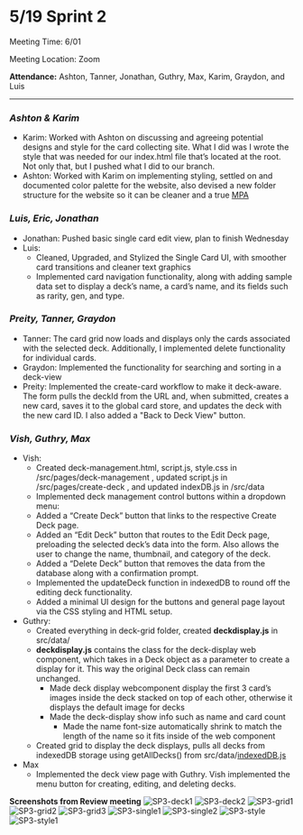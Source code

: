 # 5/19 Sprint 2

Meeting Time: 6/01

Meeting Location: Zoom

**Attendance:**
Ashton, Tanner, Jonathan, Guthry, Max, Karim, Graydon, and Luis

---

### _Ashton & Karim_

- Karim: Worked with Ashton on discussing and agreeing potential designs and style for the card collecting site. What I did was I wrote the style that was needed for our index.html file that’s located at the root. Not only that, but I pushed what I did to our branch.
- Ashton: Worked with Karim on implementing styling, settled on and documented color palette for the website, also devised a new folder structure for the website so it can be cleaner and a true [MPA](https://medium.com/@julianneagu/multi-page-application-mpa-a-good-business-fit-36029c7be9f0)

### _Luis, Eric, Jonathan_

- Jonathan: Pushed basic single card edit view, plan to finish Wednesday
- Luis:
  - Cleaned, Upgraded, and Stylized the Single Card UI, with smoother card transitions and cleaner text graphics
  - Implemented card navigation functionality, along with adding sample data set to display a deck’s name, a card’s name, and its fields such as rarity, gen, and type.

### _Preity, Tanner, Graydon_

- Tanner: The card grid now loads and displays only the cards associated with the selected deck. Additionally, I implemented delete functionality for individual cards.
- Graydon: Implemented the functionality for searching and sorting in a deck-view
- Preity: Implemented the create-card workflow to make it deck-aware. The form pulls the deckId from the URL and, when submitted, creates a new card, saves it to the global card store, and updates the deck with the new card ID. I also added a "Back to Deck View" button.

### _Vish, Guthry, Max_

- Vish:
  - Created deck-management.html, script.js, style.css in /src/pages/deck-management , updated script.js in /src/pages/create-deck , and updated indexDB.js in /src/data
  - Implemented deck management control buttons within a dropdown menu:
  - Added a “Create Deck” button that links to the respective Create Deck page.
  - Added an “Edit Deck” button that routes to the Edit Deck page, preloading the selected deck’s data into the form. Also allows the user to change the name, thumbnail, and category of the deck.
  - Added a “Delete Deck” button that removes the data from the database along with a confirmation prompt.
  - Implemented the updateDeck function in indexedDB to round off the editing deck functionality.
  - Added a minimal UI design for the buttons and general page layout via the CSS styling and HTML setup.
- Guthry:
  - Created everything in deck-grid folder, created **deckdisplay.js** in src/data/
  - **deckdisplay.js** contains the class for the deck-display web component, which takes in a Deck object as a parameter to create a display for it. This way the original Deck class can remain unchanged.
    - Made deck display webcomponent display the first 3 card’s images inside the deck stacked on top of each other, otherwise it displays the default image for decks
    - Made the deck-display show info such as name and card count
      - Made the name font-size automatically shrink to match the length of the name so it fits inside of the web component
  - Created grid to display the deck displays, pulls all decks from indexedDB storage using getAllDecks() from src/data/[indexedDB.js](http://indexedDB.js)
- Max
  - Implemented the deck view page with Guthry. Vish implemented the menu button for creating, editing, and deleting decks.

**Screenshots from Review meeting**
![SP3-deck1](./screenshots/SP3-deck1.png)
![SP3-deck2](./screenshots/SP3-deck2.png)
![SP3-grid1](./screenshots/SP3-grid1.png)
![SP3-grid2](./screenshots/SP3-grid2.png)
![SP3-grid3](./screenshots/SP3-grid3.png)
![SP3-single1](./screenshots/SP3-single1.png)
![SP3-single2](./screenshots/SP3-single2.png)
![SP3-style](./screenshots/SP3-style.png)
![SP3-style1](./screenshots/SP3-style1.png)
